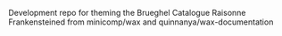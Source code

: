 Development repo for theming the Brueghel Catalogue Raisonne
Frankensteined from minicomp/wax and quinnanya/wax-documentation
